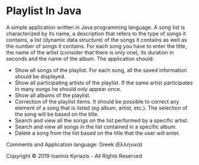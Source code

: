 # Playlist In Java
A simple application written in Java programming language. A song list is characterized by its name, a description that refers to the type of songs it contains, a list (dynamic data structure) of the songs it contains as well as the number of songs it contains. For each song you have to enter the title, the name of the artist (consider that there is only one), its duration in seconds and the name of the album.
The application should:
  - Show all songs of the playlist. For each song, all the saved information should be displayed.
  - Show all participating artists of the playlist. If the same artist participates in many songs he should only appear once.
  - Show all albums of the playlist.
  - Correction of the playlist items. It should be possible to correct any element of a song that is listed (eg album, artist, etc.). The selection of the song will be based on the title.
  - Search and view all the songs on the list performed by a specific artist.
  - Search and view all songs in the list contained in a specific album.
  - Delete a song from the list based on the title that the user will enter.
 
 Comments and Application language: Greek (Ελληνικά)
 
 Copyright © 2019 Ioannis Kyriazis - All Rights Reserved
